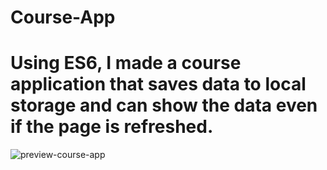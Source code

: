 # Course-App
# Using ES6, I made a course application that saves data to local storage and can show the data even if the page is refreshed.
![preview-course-app](https://user-images.githubusercontent.com/94982711/234925697-7cae38df-dc1d-4ec7-9a64-09170e8c4fb4.png)
